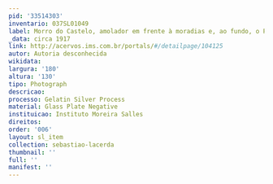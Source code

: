 ```yaml
---
pid: '33514303'
inventario: 037SL01049
label: Morro do Castelo, amolador em frente à moradias e, ao fundo, o Palace Hotel
_data: circa 1917
link: http://acervos.ims.com.br/portals/#/detailpage/104125
autor: Autoria desconhecida
wikidata: 
largura: '180'
altura: '130'
tipo: Photograph
descricao: 
processo: Gelatin Silver Process
material: Glass Plate Negative
instituicao: Instituto Moreira Salles
direitos: 
order: '006'
layout: sl_item
collection: sebastiao-lacerda
thumbnail: ''
full: ''
manifest: ''
---
```

